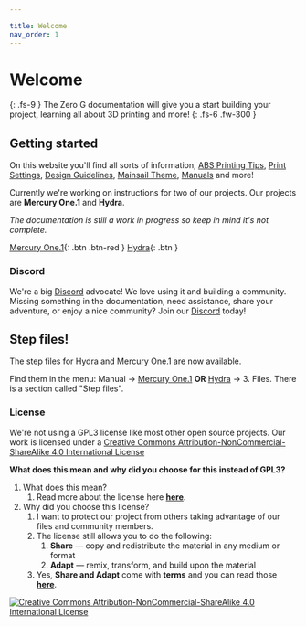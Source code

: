 ```yaml
---

title: Welcome
nav_order: 1
---
```


# Welcome
{: .fs-9 }
The Zero G documentation will give you a start building your project, learning all about 3D printing and more!
{: .fs-6 .fw-300 }

## Getting started
On this website you'll find all sorts of information, [ABS Printing Tips](/manual/print/abs), [Print Settings](/standard/print/settings), [Design Guidelines](/standard/cad/guidelines), [Mainsail Theme](/klipper/mainsail/theme), [Manuals](/manual/build) and more!

Currently we're working on instructions for two of our projects. Our projects are **Mercury One.1** and **Hydra**.

*The documentation is still a work in progress so keep in mind it's not complete.*

[Mercury One.1](/manual/build/mercury_eva){: .btn .btn-red } [Hydra](/manual/build/hydra){: .btn }

### Discord

We're a big [<i class="bi bi-discord"></i> Discord](https://discord.io/zerog) advocate! We love using it and building a community. Missing something in the documentation, need assistance, share your adventure, or enjoy a nice community? Join our [<i class="bi bi-discord"></i> Discord](https://discord.io/zerog) today!

## Step files!

The step files for Hydra and Mercury One.1 are now available.

Find them in the menu: Manual → [Mercury One.1](/manual/build/mercury_eva/printed_files) **OR** [Hydra](/manual/build/hydra/printed_files) → 3. Files. There is a section called "Step files".

### License

We're not using a GPL3 license like most other open source projects. 
Our work is licensed under a [Creative Commons Attribution-NonCommercial-ShareAlike 4.0 International License](http://creativecommons.org/licenses/by-nc-sa/4.0/)

**What does this mean and why did you choose for this instead of GPL3?**

1. What does this mean?
   1. Read more about the license here **[here](http://creativecommons.org/licenses/by-nc-sa/4.0/)**.
2. Why did you choose this license?
   1. I want to protect our project from others taking advantage of our files and community members.
   2. The license still allows you to do the following:
      1. **Share** — copy and redistribute the material in any medium or format
      2. **Adapt** — remix, transform, and build upon the material
   3. Yes, **Share and Adapt** come with **terms** and you can read those **[here](http://creativecommons.org/licenses/by-nc-sa/4.0/)**.

[![Creative Commons Attribution-NonCommercial-ShareAlike 4.0 International License](https://i.creativecommons.org/l/by-nc-sa/4.0/88x31.png)](http://creativecommons.org/licenses/by-nc-sa/4.0/)

<!-- ## Projects we're working on

### Higher resolution image

Hovering an image with your mouse will show a zoom icon <i class="bi bi-zoom-in"></i> after opening the image you can either click 'CLOSE' or anywhere on the screen to close the pop-up.


### Mercury 1.1

Read more about Mercury 1.1 [here](#)
{: .fs-3 .fw-300 }

### Hydra

Read more about Hydra [here](/manual/build/hydra).
{: .fs-3 .fw-300 }

[![Side overview](assets/images/renders/hydra_bird.png)](#lightbox__item_1){: .lightbox_wrapper}

<div onclick="location.href='##';"  id="lightbox__item_1"  class="lightbox__item">
    <div class="lightbox__content">
    <div class="lightbox__titlebar"></div>
        <a href="#" class="close"></a>
        <img src="assets/images/renders/hydra_bird.png" alt="Side overview">
    </div>
</div>

<div class="code-example" markdown="1">
<details markdown="block">
  <summary>
    More Hydra screenshots
  </summary>

Front view
{: .fs-3 .fw-300 }

[![hydra_front](assets/images/renders/hydra_front.png)](#lightbox__item_2){: .lightbox_wrapper}

<div onclick="location.href='##';"  id="lightbox__item_2"  class="lightbox__item">
    <div class="lightbox__content">
    <div class="lightbox__titlebar"></div>
        <a href="#" class="close"></a>
        <img src="assets/images/renders/hydra_front.png" alt="hydra_front">
    </div>
</div>

---

Back view
{: .fs-3 .fw-300 }

[![hydra_back](assets/images/renders/hydra_back.png)](#lightbox__item_3){: .lightbox_wrapper}

<div onclick="location.href='##';"  id="lightbox__item_3"  class="lightbox__item">
    <div class="lightbox__content">
    <div class="lightbox__titlebar"></div>
        <a href="#" class="close"></a>
        <img src="assets/images/renders/hydra_back.png" alt="hydra_back">
    </div>
</div>

---

Top view
{: .fs-3 .fw-300 }

[![hydra_top](assets/images/renders/hydra_top.png)](#lightbox__item_4){: .lightbox_wrapper}

<div onclick="location.href='##';"  id="lightbox__item_4"  class="lightbox__item">
    <div class="lightbox__content">
    <div class="lightbox__titlebar"></div>
        <a href="#" class="close"></a>
        <img src="assets/images/renders/hydra_top.png" alt="hydra_top">
    </div>
</div>

---

Bare Hydra components
{: .fs-3 .fw-300 }

[![hydra_bare](assets/images/renders/hydra_bare.png)](#lightbox__item_5){: .lightbox_wrapper}

<div onclick="location.href='##';"  id="lightbox__item_5"  class="lightbox__item">
    <div class="lightbox__content">
    <div class="lightbox__titlebar"></div>
        <a href="#" class="close"></a>
        <img src="assets/images/renders/hydra_bare.png" alt="hydra_bare">
    </div>
</div>
</details>
</div>



### Electronics Enclosure

Read more about the Electronics Enclosure [Soon](#).
{: .fs-3 .fw-300 }

[![electronics_bird](assets/images/renders/electronics_bird.png)](#lightbox__item_6){: .lightbox_wrapper}

<div onclick="location.href='##';"  id="lightbox__item_6"  class="lightbox__item">
    <div class="lightbox__content">
    <div class="lightbox__titlebar"></div>
        <a href="#" class="close"></a>
        <img src="assets/images/renders/electronics_bird.png" alt="electronics_bird">
    </div>
</div>

<div class="code-example" markdown="1">
<details markdown="block">
  <summary>
    More Electronics Enclosure screenshots
  </summary>

Front view
{: .fs-3 .fw-300 }

[![electronics_front](assets/images/renders/electronics_front.png)](#lightbox__item_7){: .lightbox_wrapper}

<div onclick="location.href='##';"  id="lightbox__item_7"  class="lightbox__item">
    <div class="lightbox__content">
    <div class="lightbox__titlebar"></div>
        <a href="#" class="close"></a>
        <img src="assets/images/renders/electronics_front.png" alt="electronics_front">
    </div>
</div>

---

Back view
{: .fs-3 .fw-300 }

[![electronics_back](assets/images/renders/electronics_back.png)](#lightbox__item_8){: .lightbox_wrapper}

<div onclick="location.href='##';"  id="lightbox__item_8"  class="lightbox__item">
    <div class="lightbox__content">
    <div class="lightbox__titlebar"></div>
        <a href="#" class="close"></a>
        <img src="assets/images/renders/electronics_back.png" alt="electronics_back">
    </div>
</div>

---

Top view
{: .fs-3 .fw-300 }

[![electronics_top](assets/images/renders/electronics_top.png)](#lightbox__item_9){: .lightbox_wrapper}

<div onclick="location.href='##';"  id="lightbox__item_9"  class="lightbox__item">
    <div class="lightbox__content">
    <div class="lightbox__titlebar"></div>
        <a href="#" class="close"></a>
        <img src="assets/images/renders/electronics_top.png" alt="electronics_top">
    </div>
</div>

---

Bottom view
{: .fs-3 .fw-300 }

[![electronics_bottom](assets/images/renders/electronics_bottom.png)](#lightbox__item_10){: .lightbox_wrapper}

<div onclick="location.href='##';"  id="lightbox__item_10"  class="lightbox__item">
    <div class="lightbox__content">
    <div class="lightbox__titlebar"></div>
        <a href="#" class="close"></a>
        <img src="assets/images/renders/electronics_bottom.png" alt="electronics_bottom">
    </div>
</div>
</details>
</div> -->